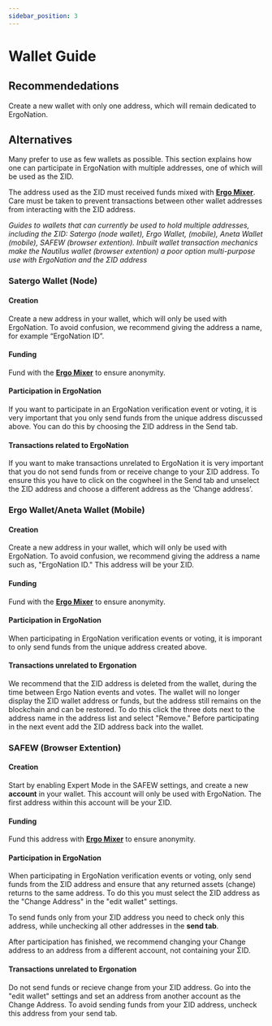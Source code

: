 ```yaml
---
sidebar_position: 3
---
```


# Wallet Guide

## Recommendedations

Create a new wallet with only one address, which will remain dedicated to ErgoNation.

## Alternatives

Many prefer to use as few wallets as possible. This section explains how one can participate in ErgoNation with multiple addresses, one of which will be used as the ΣID. 

The address used as the ΣID must received funds mixed with **[Ergo Mixer](https://github.com/ergoMixer/ergoMixBack/releases)**. Care must be taken to prevent transactions between other wallet addresses from interacting with the ΣID address. 

*Guides to wallets that can currently be used to hold multiple addresses, including the ΣID: Satergo (node wallet), Ergo Wallet, (mobile), Aneta Wallet (mobile), SAFEW (browser extention). Inbuilt wallet transaction mechanics make the Nautilus wallet (browser extention) a poor option multi-purpose use with ErgoNation and the ΣID address*

### Satergo Wallet (Node)

#### Creation
Create a new address in your wallet, which will only be used with ErgoNation. To avoid confusion, we recommend giving the address a name, for example “ErgoNation ID”.

#### Funding
Fund with the **[Ergo Mixer](https://github.com/ergoMixer/ergoMixBack/releases)** to ensure anonymity.

#### Participation in ErgoNation 
If you want to participate in an ErgoNation verification event or voting, it is very important that you only send funds from the unique address discussed above. You can do this by choosing the ΣID address in the Send tab.

#### Transactions related to ErgoNation
If you want to make transactions unrelated to ErgoNation it is very important that you do not send funds from or receive change to your ΣID address. To ensure this you have to click on the cogwheel in the Send tab and unselect the ΣID address and choose a different address as the ‘Change address’.

### Ergo Wallet/Aneta Wallet (Mobile)

#### Creation
Create a new address in your wallet, which will only be used with ErgoNation. To avoid confusion, we recommend giving the address a name such as, "ErgoNation ID." This address will be your ΣID.

#### Funding
Fund with the **[Ergo Mixer](https://github.com/ergoMixer/ergoMixBack/releases)** to ensure anonymity.

#### Participation in ErgoNation 
When participating in ErgoNation verification events or voting, it is imporant to only send funds from the unique address created above. 

#### Transactions unrelated to Ergonation
We recommend that the ΣID address is deleted from the wallet, during the time between Ergo Nation events and votes. The wallet will no longer display the ΣID wallet address or funds, but the address still remains on the blockchain and can be restored.
To do this click the three dots next to the address name in the address list and select "Remove."
Before participating in the next event add the ΣID address back into the wallet. 

### SAFEW (Browser Extention)

#### Creation
Start by enabling Expert Mode in the SAFEW settings, and create a new **account** in your wallet. This account will only be used with ErgoNation. The first address within this account will be your ΣID.

#### Funding
Fund this address with **[Ergo Mixer](https://github.com/ergoMixer/ergoMixBack/releases)** to ensure anonymity.

#### Participation in ErgoNation
When participating in ErgoNation verification events or voting, only send funds from the ΣID address and ensure that any returned assets (change) returns to the same address. To do this you must select the ΣID address as the "Change Address" in the "edit wallet" settings. 

To send funds only from your ΣID address you need to check only this address, while unchecking all other addresses in the **send tab**. 

After participation has finished, we recommend changing your Change address to an address from a different account, not containing your ΣID.


#### Transactions unrelated to Ergonation
Do not send funds or recieve change from your ΣID address. Go into the "edit wallet" settings and set an address from another account as the Change Address. To avoid sending funds from your ΣID address, uncheck this address from your send tab.


